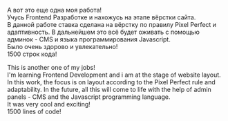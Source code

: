 А вот это еще одна моя работа!  
Учусь Frontend Разработке и нахожусь на этапе вёрстки сайта.  
В данной работе ставка сделана на вёрстку по правилу Pixel Perfect и адаптивность. В дальнейшем это всё будет оживать с помощью админок - CMS и языка программирования Javascript.  
Было очень здорово и увлекательно!  
1500 строк кода!

This is another one of my jobs!  
I'm learning Frontend Development and i am at the stage of website layout.  
In this work, the focus is on layout according to the Pixel Perfect rule and adaptability. In the future, all this will come to life with the help of admin panels - CMS and the Javascript programming language.  
It was very cool and exciting!  
1500 lines of code!
